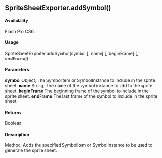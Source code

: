 ## SpriteSheetExporter.addSymbol()

#### Availability

Flash Pro CS6.

#### Usage

SpriteSheetExporter.addSymbol(symbol \[, name\] \[, beginFrame\] \[, endFrame\])

#### Parameters

**symbol** Object; The SymbolItem or SymbolInstance to include in the sprite sheet. **name** String; The name of the symbol instance to add to the sprite sheet. **beginFrame** The beginning frame of the symbol to include in the sprite sheet. **endFrame** The last frame of the symbol to include in the sprite sheet.

#### Returns

Boolean.

#### Description

Method; Adds the specified SymbolItem or SymbolInstance to be used to generate the sprite sheet.


